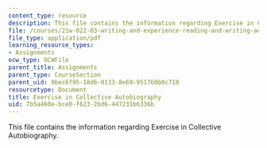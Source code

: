 ```yaml
---
content_type: resource
description: This file contains the information regarding Exercise in Collective Autobiography.
file: /courses/21w-022-03-writing-and-experience-reading-and-writing-autobiography-spring-2014/7b5a460ebce0f6232bd6447231b6336b_MIT21W_022_03S14_0401_ic.pdf
file_type: application/pdf
learning_resource_types:
- Assignments
ocw_type: OCWFile
parent_title: Assignments
parent_type: CourseSection
parent_uid: 9bec6f95-18d6-0133-8e69-951760b0c710
resourcetype: Document
title: Exercise in Collective Autobiography
uid: 7b5a460e-bce0-f623-2bd6-447231b6336b
---
```

This file contains the information regarding Exercise in Collective Autobiography.

